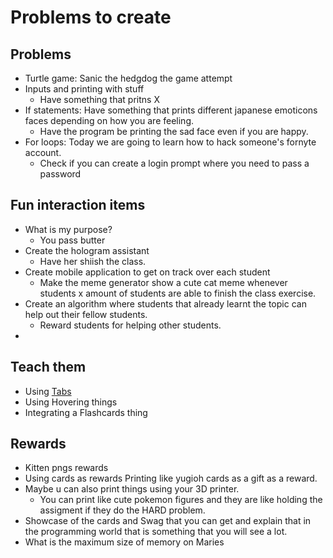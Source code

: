 # Problems to create

## Problems

- Turtle game: Sanic the hedgdog the game attempt
- Inputs and printing with stuff
  - Have something that pritns X 
- If statements: Have something that prints different japanese emoticons faces depending on how you are feeling.
  - Have the program be printing the sad face even if you are happy.
- For loops: Today we are going to learn how to hack someone's fornyte account.
  - Check if you can create a login prompt where you need to pass a password


## Fun interaction items
- What is my purpose?
  - You pass butter
- Create the hologram assistant
  - Have her shiish the class.
- Create mobile application to get on track over each student
  - Make the meme generator show a cute cat meme whenever students x amount of students are able to finish the class exercise.
- Create an algorithm where students that already learnt the topic can help out their fellow students.
  - Reward students for helping other students.
- 


## Teach them
- Using [Tabs](https://docusaurus.io/docs/next/markdown-features/admonitions)
- Using Hovering things
- Integrating a Flashcards thing


## Rewards
- Kitten pngs rewards
- Using cards as rewards Printing like yugioh cards as a gift as a reward.
- Maybe u can also print things using your 3D printer.
  - You can print like cute pokemon figures and they are like holding the assigment if they do the HARD problem. 
- Showcase of the cards and Swag that you can get and explain that in the programming world that is something that you will see a lot.
- What is the maximum size of memory on Maries
